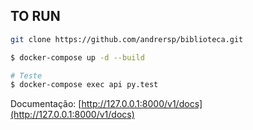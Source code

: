 
## TO RUN
```sh
git clone https://github.com/andrersp/biblioteca.git

$ docker-compose up -d --build

# Teste
$ docker-compose exec api py.test
```
Documentação: [http://127.0.0.1:8000/v1/docs](http://127.0.0.1:8000/v1/docs)